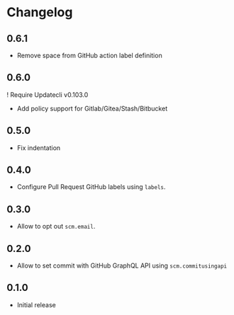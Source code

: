 # Changelog

## 0.6.1

* Remove space from GitHub action label definition

## 0.6.0

! Require Updatecli v0.103.0

* Add policy support for Gitlab/Gitea/Stash/Bitbucket

## 0.5.0

* Fix indentation

## 0.4.0

* Configure Pull Request GitHub labels using `labels`.

## 0.3.0

* Allow to opt out `scm.email`.

## 0.2.0

  * Allow to set commit with GitHub GraphQL API using `scm.commitusingapi`

## 0.1.0

  * Initial release
